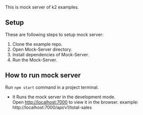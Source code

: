 This is mock server of k2 examples.

## Setup

These are following steps to setup mock server:

1. Clone the example repo.
2. Open Mock-Server directory.
3. Install dependencies of Mock-Server.
4. Run the Mock-Server.

## How to run mock server

Run `npm start` command in a project terminal.

- It Runs the mock server in the development mode.<br>
  Open [http://localhost:7000](http://localhost:7000) to view it in the browser.
  example: http://localhost:7000/api/v1/total-sales
